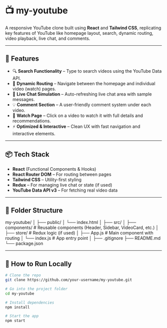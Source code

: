 # 📺 my-youtube

A responsive YouTube clone built using **React** and **Tailwind CSS**, replicating key features of YouTube like homepage layout, search, dynamic routing, video playback, live chat, and comments.

---

## 🚀 Features

- 🔍 **Search Functionality** – Type to search videos using the YouTube Data API.
- 🧭 **Dynamic Routing** – Navigate between the homepage and individual video (watch) pages.
- 💬 **Live Chat Simulation** – Auto-refreshing live chat area with sample messages.
- 💡 **Comment Section** – A user-friendly comment system under each video.
- 🎥 **Watch Page** – Click on a video to watch it with full details and recommendations.
- ⚡ **Optimized & Interactive** – Clean UX with fast navigation and interactive elements.

---

## 📦 Tech Stack

- **React** (Functional Components & Hooks)
- **React Router DOM** – For routing between pages
- **Tailwind CSS** – Utility-first styling
- **Redux** – For managing live chat or state (if used)
- **YouTube Data API v3** – For fetching real video data

---

## 📁 Folder Structure

my-youtube/
│
├── public/
│ └── index.html
│
├── src/
│ ├── components/ # Reusable components (Header, Sidebar, VideoCard, etc.)
│ ├── store/ # Redux logic (if used)
│ ├── App.js # Main component with routing
│ └── index.js # App entry point
│
├── .gitignore
├── README.md
└── package.json


---

## 🧪 How to Run Locally

```bash
# Clone the repo
git clone https://github.com/your-username/my-youtube.git

# Go into the project folder
cd my-youtube

# Install dependencies
npm install

# Start the app
npm start


